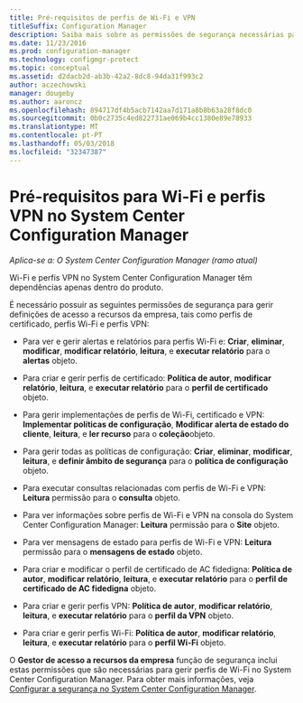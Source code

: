```yaml
---
title: Pré-requisitos de perfis de Wi-Fi e VPN
titleSuffix: Configuration Manager
description: Saiba mais sobre as permissões de segurança necessárias para gerir perfis de certificado, perfis Wi-Fi e perfis VPN no System Center Configuration Manager.
ms.date: 11/23/2016
ms.prod: configuration-manager
ms.technology: configmgr-protect
ms.topic: conceptual
ms.assetid: d2dacb2d-ab3b-42a2-8dc8-94da31f993c2
author: aczechowski
manager: dougeby
ms.author: aaroncz
ms.openlocfilehash: 894717df4b5acb7142aa7d171a8b8b63a28f8dc0
ms.sourcegitcommit: 0b0c2735c4ed822731ae069b4cc1380e89e78933
ms.translationtype: MT
ms.contentlocale: pt-PT
ms.lasthandoff: 05/03/2018
ms.locfileid: "32347387"
---
```

# <a name="prerequisites-for-wi-fi-and-vpn-profiles-in-system-center-configuration-manager"></a>Pré-requisitos para Wi-Fi e perfis VPN no System Center Configuration Manager

*Aplica-se a: O System Center Configuration Manager (ramo atual)*

Wi-Fi e perfis VPN no System Center Configuration Manager têm dependências apenas dentro do produto.  

 É necessário possuir as seguintes permissões de segurança para gerir definições de acesso a recursos da empresa, tais como perfis de certificado, perfis Wi-Fi e perfis VPN:  

-   Para ver e gerir alertas e relatórios para perfis Wi-Fi e: **Criar**, **eliminar**, **modificar**, **modificar relatório**, **leitura**, e **executar relatório** para o **alertas** objeto.  

-   Para criar e gerir perfis de certificado: **Política de autor**, **modificar relatório**, **leitura**, e **executar relatório** para o **perfil de certificado** objeto.  

-   Para gerir implementações de perfis de Wi-Fi, certificado e VPN: **Implementar políticas de configuração**, **Modificar alerta de estado do cliente**, **leitura**, e **ler recurso** para o **coleção**objeto.  

-   Para gerir todas as políticas de configuração: **Criar**, **eliminar**, **modificar**, **leitura**, e **definir âmbito de segurança** para o **política de configuração**  objeto.  

-   Para executar consultas relacionadas com perfis de Wi-Fi e VPN: **Leitura** permissão para o **consulta** objeto.  

-   Para ver informações sobre perfis de Wi-Fi e VPN na consola do System Center Configuration Manager: **Leitura** permissão para o **Site** objeto.  

-   Para ver mensagens de estado para perfis de Wi-Fi e VPN: **Leitura** permissão para o **mensagens de estado** objeto.  

-   Para criar e modificar o perfil de certificado de AC fidedigna: **Política de autor**, **modificar relatório**, **leitura**, e **executar relatório** para o **perfil de certificado de AC fidedigna** objeto.  

-   Para criar e gerir perfis VPN: **Política de autor**, **modificar relatório**, **leitura**, e **executar relatório** para o **perfil da VPN** objeto.  

-   Para criar e gerir perfis Wi-Fi: **Política de autor**, **modificar relatório**, **leitura**, e **executar relatório** para o **perfil Wi-Fi** objeto.  

 O **Gestor de acesso a recursos da empresa** função de segurança inclui estas permissões que são necessárias para gerir perfis de Wi-Fi no System Center Configuration Manager. Para obter mais informações, veja [Configurar a segurança no System Center Configuration Manager](../../core/plan-design/security/configure-security.md).
